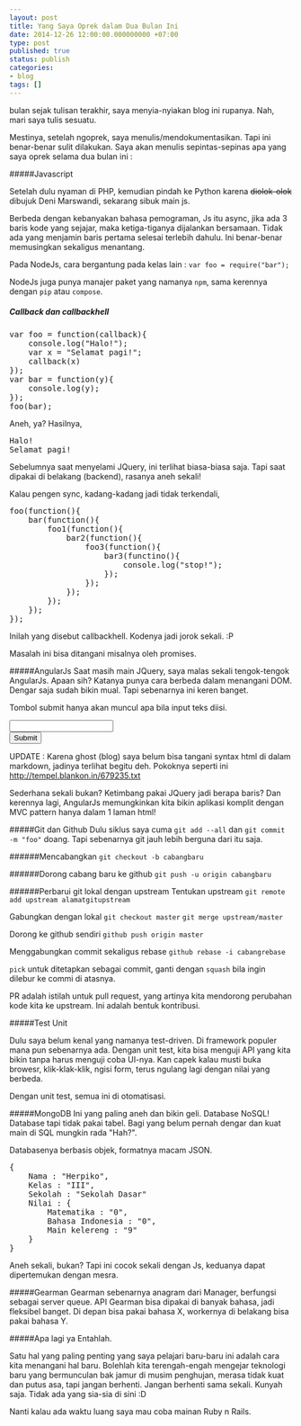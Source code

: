 ```yaml
---
layout: post
title: Yang Saya Oprek dalam Dua Bulan Ini
date: 2014-12-26 12:00:00.000000000 +07:00
type: post
published: true
status: publish
categories:
- blog
tags: []
---
```

 bulan sejak tulisan terakhir, saya menyia-nyiakan blog ini rupanya. Nah, mari saya tulis sesuatu.

Mestinya, setelah ngoprek, saya menulis/mendokumentasikan. Tapi ini benar-benar sulit dilakukan. Saya akan menulis sepintas-sepinas apa yang saya oprek selama dua bulan ini :

#####Javascript

Setelah dulu nyaman di PHP, kemudian pindah ke Python karena ~~diolok-olok~~ dibujuk Deni Marswandi, sekarang sibuk main js.

Berbeda dengan kebanyakan bahasa pemograman, Js itu async, jika ada 3 baris kode yang sejajar, maka ketiga-tiganya dijalankan bersamaan. Tidak ada yang menjamin baris pertama selesai terlebih dahulu. Ini benar-benar memusingkan sekaligus menantang.

Pada NodeJs, cara bergantung pada kelas lain : `var foo = require("bar");`

NodeJs juga punya manajer paket yang namanya `npm`, sama kerennya dengan `pip` atau `compose`.

##### Callback dan callbackhell

<pre>
var foo = function(callback){
	console.log("Halo!");
    var x = "Selamat pagi!";
    callback(x)
});
var bar = function(y){
	console.log(y);
});
foo(bar);
</pre>

Aneh, ya? Hasilnya,

<pre>
Halo!
Selamat pagi!
</pre>

Sebelumnya saat menyelami JQuery, ini terlihat biasa-biasa saja. Tapi saat dipakai di belakang (backend), rasanya aneh sekali!

Kalau pengen sync, kadang-kadang jadi tidak terkendali,

<pre>
foo(function(){
	bar(function(){
    	foo1(function(){
        	bar2(function(){
            	foo3(function(){
                	bar3(functino(){
                    	console.log("stop!");
                    });
                });
            });
        });
    });
});
</pre>

Inilah yang disebut callbackhell. Kodenya jadi jorok sekali. :P

Masalah ini bisa ditangani misalnya oleh promises.

#####AngularJs
Saat masih main JQuery, saya malas sekali tengok-tengok AngularJs. Apaan sih? Katanya punya cara berbeda dalam menangani DOM. Dengar saja sudah bikin mual. Tapi sebenarnya ini keren banget.

Tombol submit hanya akan muncul apa bila input teks diisi.

<pre>
<input type="text" ng-model="name">
<input type="submit" ng-show="name">
</pre>
UPDATE : Karena ghost (blog) saya belum bisa tangani syntax html di dalam markdown, jadinya terlihat begitu deh. Pokoknya seperti ini http://tempel.blankon.in/679235.txt

Sederhana sekali bukan? Ketimbang pakai JQuery jadi berapa baris? Dan kerennya lagi, AngularJs memungkinkan kita bikin aplikasi komplit dengan MVC pattern hanya dalam 1 laman html!

#####Git dan Github
Dulu siklus saya cuma `git add --all` dan `git commit -m "foo"` doang. Tapi sebenarnya git jauh lebih berguna dari itu saja.

######Mencabangkan
`git checkout -b cabangbaru`

######Dorong cabang baru ke github
`git push -u origin cabangbaru`

######Perbarui git lokal dengan upstream
Tentukan upstream
`git remote add upstream alamatgitupstream`

Gabungkan dengan lokal
`git checkout master`
`git merge upstream/master`

Dorong ke github sendiri
`github push origin master`

Menggabungkan commit sekaligus rebase
`github rebase -i cabangrebase`

`pick` untuk ditetapkan sebagai commit, ganti dengan `squash` bila ingin dilebur ke commi di atasnya.

PR adalah istilah untuk pull request, yang artinya kita mendorong perubahan kode kita ke upstream. Ini adalah bentuk kontribusi.

#####Test Unit

Dulu saya belum kenal yang namanya test-driven. Di framework populer mana pun sebenarnya ada. Dengan unit test, kita bisa menguji API yang kita bikin tanpa harus menguji coba UI-nya. Kan capek kalau musti buka browesr, klik-klak-klik, ngisi form, terus ngulang lagi dengan nilai yang berbeda.

Dengan unit test, semua ini di otomatisasi.

#####MongoDB
Ini yang paling aneh dan bikin geli. Database NoSQL! Database tapi tidak pakai tabel. Bagi yang belum pernah dengar dan kuat main di SQL mungkin rada "Hah?".

Databasenya berbasis objek, formatnya macam JSON.
<pre>
{
	Nama : "Herpiko",
    Kelas : "III",
    Sekolah : "Sekolah Dasar"
    Nilai : {
    	Matematika : "0",
        Bahasa Indonesia : "0",
        Main kelereng : "9"
    }
}
</pre>

Aneh sekali, bukan? Tapi ini cocok sekali dengan Js, keduanya dapat dipertemukan dengan mesra.

#####Gearman
Gearman sebenarnya anagram dari Manager, berfungsi sebagai server queue. API Gearman bisa dipakai di banyak bahasa, jadi fleksibel banget. Di depan bisa pakai bahasa X, workernya di belakang bisa pakai bahasa Y.

#####Apa lagi ya
Entahlah.

Satu hal yang paling penting yang saya pelajari baru-baru ini adalah cara kita menangani hal baru. Bolehlah kita terengah-engah mengejar teknologi baru yang bermunculan bak jamur di musim penghujan, merasa tidak kuat dan putus asa, tapi jangan berhenti. Jangan berhenti sama sekali. Kunyah saja. Tidak ada yang sia-sia di sini :D

Nanti kalau ada waktu luang saya mau coba mainan Ruby n Rails.
